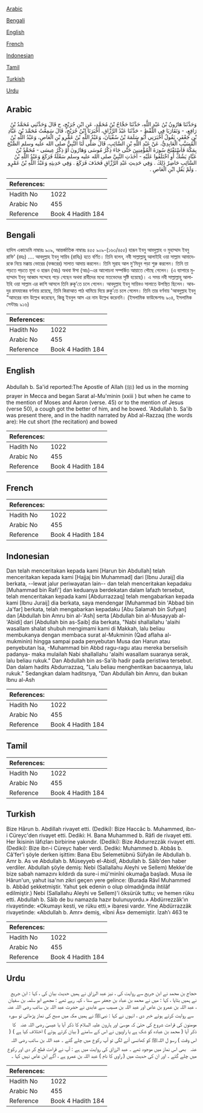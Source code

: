 [Arabic](#arabic)

[Bengali](#bengali)

[English](#english)

[French](#french)

[Indonesian](#indonesian)

[Tamil](#tamil)

[Turkish](#turkish)

[Urdu](#urdu)

## Arabic


<div dir="rtl" lang="ar" style={{fontSize:'larger',backgroundColor:'#f8f9fa',padding:20}}>
وَحَدَّثَنَا هَارُونُ بْنُ عَبْدِ اللَّهِ، حَدَّثَنَا حَجَّاجُ بْنُ مُحَمَّدٍ، عَنِ ابْنِ جُرَيْجٍ، ح قَالَ وَحَدَّثَنِي مُحَمَّدُ بْنُ رَافِعٍ، - وَتَقَارَبَا فِي اللَّفْظِ - حَدَّثَنَا عَبْدُ الرَّزَّاقِ، أَخْبَرَنَا ابْنُ جُرَيْجٍ، قَالَ سَمِعْتُ مُحَمَّدَ بْنَ عَبَّادِ بْنِ جَعْفَرٍ، يَقُولُ أَخْبَرَنِي أَبُو سَلَمَةَ بْنُ سُفْيَانَ، وَعَبْدُ اللَّهِ بْنُ عَمْرِو بْنِ الْعَاصِ، وَعَبْدُ اللَّهِ بْنُ الْمُسَيَّبِ الْعَابِدِيُّ، عَنْ عَبْدِ اللَّهِ بْنِ السَّائِبِ، قَالَ صَلَّى لَنَا النَّبِيُّ صلى الله عليه وسلم الصُّبْحَ بِمَكَّةَ فَاسْتَفْتَحَ سُورَةَ الْمُؤْمِنِينَ حَتَّى جَاءَ ذِكْرُ مُوسَى وَهَارُونَ أَوْ ذِكْرُ عِيسَى - مُحَمَّدُ بْنُ عَبَّادٍ يَشُكُّ أَوِ اخْتَلَفُوا عَلَيْهِ - أَخَذَتِ النَّبِيَّ صلى الله عليه وسلم سَعْلَةٌ فَرَكَعَ وَعَبْدُ اللَّهِ بْنُ السَّائِبِ حَاضِرٌ ذَلِكَ ‏.‏ وَفِي حَدِيثِ عَبْدِ الرَّزَّاقِ فَحَذَفَ فَرَكَعَ ‏.‏ وَفِي حَدِيثِهِ وَعَبْدُ اللَّهِ بْنُ عَمْرٍو ‏.‏ وَلَمْ يَقُلِ ابْنِ الْعَاصِ ‏.‏
</div>
<div style={{backgroundColor:'#f8f9fa',padding:20, marginBottom: 10}}><table> <thead> <tr> <th>References:</th> <th></th> </tr> </thead> <tbody><tr><td>Hadith No</td><td>1022</td></tr><tr><td>Arabic No</td><td>455</td></tr><tr><td>Reference</td><td>Book 4 Hadith 184</td></tr></tbody></table></div>

## Bengali


<div dir="ltr" lang="bn" style={{fontSize:'larger',backgroundColor:'#f8f9fa',padding:20}}>
হাদিস একাডেমি নাম্বারঃ ৯০৯, আন্তর্জাতিক নাম্বারঃ ৪৫৫ ৯০৯-(১৬৩/৪৫৫) হারূন ইবনু আবদুল্লাহ ও মুহাম্মাদ ইবনু রাফি' (রহঃ) .... আবদুল্লাহ ইবনু সায়িব (রাযিঃ) হতে বর্ণিত। তিনি বলেন, নবী সাল্লাল্লাহু আলাইহি ওয়া সাল্লাম আমাদেরকে নিয়ে মক্কায় ভোরের (ফজরের) সালাত আদায় করলেন। তিনি সূরাহ আল মু'মিনূন পড়া শুরু করলেন। তিনি তা পড়তে পড়তে মূসা ও হারূন (আঃ) অথবা ঈসা (আঃ)-এর আলোচনা সম্পর্কিত আয়াতে পৌছে গেলেন। (এ ব্যাপারে মুহাম্মাদ ইবনু আব্বাদ সন্দেহে পড়ে গেছেন অথবা রাবীদের মধ্যে মতভেদের সৃষ্টি হয়েছে)। এ সময় নবী সাল্লাল্লাহু আলাইহি ওয়া সাল্লাম এর কাশি আসলে তিনি রুকূ’তে চলে গেলেন। আবদুল্লাহ ইবনু সায়িবও সালাতে উপস্থিত ছিলেন। আবদুর রাযযাকের বর্ণনায় রয়েছে, তিনি কিরাআত পাঠ থামিয়ে দিয়ে রুকু’তে চলে গেলেন। তিনি তার বর্ণনায় 'আবদুল্লাহ ইবনু "আমরের নাম উল্লেখ করেছেন, কিন্তু ইবনুল আস এর নাম উল্লেখ করেননি। (ইসলামিক ফাউন্ডেশনঃ ৯০৪, ইসলামিক সেন্টারঃ ৯১৬)
</div>
<div style={{backgroundColor:'#f8f9fa',padding:20, marginBottom: 10}}><table> <thead> <tr> <th>References:</th> <th></th> </tr> </thead> <tbody><tr><td>Hadith No</td><td>1022</td></tr><tr><td>Arabic No</td><td>455</td></tr><tr><td>Reference</td><td>Book 4 Hadith 184</td></tr></tbody></table></div>

## English


<div dir="ltr" lang="en" style={{fontSize:'larger',backgroundColor:'#f8f9fa',padding:20}}>
Abdullah b. Sa'id reported:The Apostle of Allah (ﷺ) led us in the morning prayer in Mecca and began Sarat al-Mu'minin (xxiii ) but when he came to the mention of Moses and Aaron (verse. 45) or to the mention of Jesus (verse 50), a cough got the better of him, and he bowed. 'Abdullah b. Sa'ib was present there, and in the hadith narrated by Abd al-Razzaq (the words are): He cut short (the recitation) and bowed
</div>
<div style={{backgroundColor:'#f8f9fa',padding:20, marginBottom: 10}}><table> <thead> <tr> <th>References:</th> <th></th> </tr> </thead> <tbody><tr><td>Hadith No</td><td>1022</td></tr><tr><td>Arabic No</td><td>455</td></tr><tr><td>Reference</td><td>Book 4 Hadith 184</td></tr></tbody></table></div>

## French


<div dir="ltr" lang="fr" style={{fontSize:'larger',backgroundColor:'#f8f9fa',padding:20}}>

</div>
<div style={{backgroundColor:'#f8f9fa',padding:20, marginBottom: 10}}><table> <thead> <tr> <th>References:</th> <th></th> </tr> </thead> <tbody><tr><td>Hadith No</td><td>1022</td></tr><tr><td>Arabic No</td><td>455</td></tr><tr><td>Reference</td><td>Book 4 Hadith 184</td></tr></tbody></table></div>

## Indonesian


<div dir="ltr" lang="id" style={{fontSize:'larger',backgroundColor:'#f8f9fa',padding:20}}>
Dan telah menceritakan kepada kami [Harun bin Abdullah] telah menceritakan kepada kami [Hajjaj bin Muhammad] dari [Ibnu Juraij] dia berkata, --lewat jalur periwayatan lain-- dan telah menceritakan kepadaku [Muhammad bin Rafi'] dan keduanya berdekatan dalam lafazh tersebut, telah menceritakan kepada kami [Abdurrazzaq] telah mengabarkan kepada kami [Ibnu Juraij] dia berkata, saya mendengar [Muhammad bin 'Abbad bin Ja'far] berkata, telah mengabarkan kepadaku [Abu Salamah bin Sufyan] dan [Abdullah bin Amru bin al-'Ash] serta [Abdullah bin al-Musayyab al-'Abidi] dari [Abdullah bin as-Saib] dia berkata, "Nabi shallallahu 'alaihi wasallam shalat shubuh mengimami kami di Makkah, lalu beliau membukanya dengan membaca surat al-Mukminin (Qad aflaha al-mukminin) hingga sampai pada penyebutan Musa dan Harun atau penyebutan Isa, -Muhammad bin Abbd ragu-ragu atau mereka berselisih padanya- maka mulailah Nabi shallallahu 'alaihi wasallam suaranya serak, lalu beliau rukuk." Dan Abdullah bin as-Sa'ib hadir pada peristiwa tersebut. Dan dalam hadits Abdurrazzaq, "Lalu beliau menghentikan bacaannya, lalu rukuk." Sedangkan dalam haditsnya, "Dan Abdullah bin Amru, dan bukan Ibnu al-Ash
</div>
<div style={{backgroundColor:'#f8f9fa',padding:20, marginBottom: 10}}><table> <thead> <tr> <th>References:</th> <th></th> </tr> </thead> <tbody><tr><td>Hadith No</td><td>1022</td></tr><tr><td>Arabic No</td><td>455</td></tr><tr><td>Reference</td><td>Book 4 Hadith 184</td></tr></tbody></table></div>

## Tamil


<div dir="ltr" lang="ta" style={{fontSize:'larger',backgroundColor:'#f8f9fa',padding:20}}>

</div>
<div style={{backgroundColor:'#f8f9fa',padding:20, marginBottom: 10}}><table> <thead> <tr> <th>References:</th> <th></th> </tr> </thead> <tbody><tr><td>Hadith No</td><td>1022</td></tr><tr><td>Arabic No</td><td>455</td></tr><tr><td>Reference</td><td>Book 4 Hadith 184</td></tr></tbody></table></div>

## Turkish


<div dir="ltr" lang="tr" style={{fontSize:'larger',backgroundColor:'#f8f9fa',padding:20}}>
Bize Hârun b. Abdillah rivayet etti. (Dediki): Bize Haccâc b. Muhammed, ibn-i Cüreyc'den rivayet etti. Dediki: H. Bana Muhammed b. Râfi de rivayet etti. Her İkisinin lâfızları birbirine yakındır. (Dediki): Bize Abdurrezzâk rivayet etti. (Dediki): Bize ibn-i Cüreyc haber verdi. Dediki: Muhammed b. Abbâs b. Câ'fer'i şöyle derken işittim: Bana Ebu Selemetübnü Süfyân ile Abdullah b. Amr b. As ve Abdullah b. Müseyyeb el-Abidî, Abdullah b. Sâib'den haber verdiler. Abdullah şöyle demiş: Nebi (Sallallahu Aleyhi ve Sellem) Mekke'de bize sabah namazını kıldırdı da sure-i mü'minîni okumağa başladı. Musa ile Hârun'un, yahut isa'nın zikri geçen yere gelince: (Burada Râvî Muhammed b. Abbâd şekketmiştir. Yahut şek edenin o olup olmadığında ihtilâf edilmiştir.) Nebi (Sallallahu Aleyhi ve Sellem)'i öksürük tuttu; ve hemen rüku etti. Abdullah b. Sâib de bu namazda hazır bulunuyordu.» Abdürrezzâk'ın rivayetinde: «Okumayı kesti, ve rüku etti.» ibaresi vardır. Yine Abdürrazzâk rivayetinde: «Abdullah b. Amr» demiş, «İbni Âs» dememiştir. İzah’ı 463 te
</div>
<div style={{backgroundColor:'#f8f9fa',padding:20, marginBottom: 10}}><table> <thead> <tr> <th>References:</th> <th></th> </tr> </thead> <tbody><tr><td>Hadith No</td><td>1022</td></tr><tr><td>Arabic No</td><td>455</td></tr><tr><td>Reference</td><td>Book 4 Hadith 184</td></tr></tbody></table></div>

## Urdu


<div dir="rtl" lang="ur" style={{fontSize:'larger',backgroundColor:'#f8f9fa',padding:20}}>
حجاج بن محمد نے ابن جریج سے روایت کی ، نیز عبد الرزاق نے ہمیں حدیث بیان کی ، کہا : ابن جریج نے ہمیں بتایا ، کہا : میں نے محمد بن عباد بن جعفر سے سنا ، کہہ رہے تھے : مجھے ابو سلمہ بن سفیان ، عبد اللہ بن عمرو بن عاص اور عبد اللہ بن مسیب سے عابدی نے حضرت عبد اللہ بن سائب ‌رضی ‌اللہ ‌عنہ ‌ ‌ سے روایت کرتے ہوئے خبر دی ، انہوں نے کہا : نبیﷺ نے ہمیں مکہ میں صبح کی نماز پڑھائی تو سورہ مومنون کی قراءت شروع کی حتیٰ کہ موسیٰ اور ہارون علیہ السلام کا ذکر آیا یا عیسیٰ ‌رضی ‌اللہ ‌عنہ ‌ ‌ کا ذکر آیا ( محمد بن عبادہ کو شک ہے یا راویوں نے اس کے سامنے ( بیان کرتے ہوئے ) اختلاف کیا ہے ) ( اس وقت ) رسو ل اللہﷺ کو کھانسی آنے لگی تو آپ رکوع میں چلے گئے ۔ عبد اللہ بن سائب ‌رضی ‌اللہ ‌عنہ ‌ ‌ بھی اس نماز میں موجود تھے ۔ عبد الرزاق کی روایت میں ہے : آپ نے قراءت قطع کر دی اور رکوع میں چلے گئے ۔ اور ان کی حدیث میں ( راوی کا نام ) عبد اللہ بن عمرو ہے ، آگے ابن عاص نہیں کہا ۔
</div>
<div style={{backgroundColor:'#f8f9fa',padding:20, marginBottom: 10}}><table> <thead> <tr> <th>References:</th> <th></th> </tr> </thead> <tbody><tr><td>Hadith No</td><td>1022</td></tr><tr><td>Arabic No</td><td>455</td></tr><tr><td>Reference</td><td>Book 4 Hadith 184</td></tr></tbody></table></div>